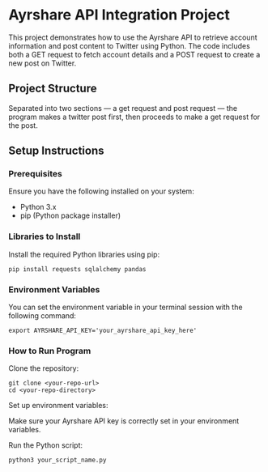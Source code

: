 # Ayrshare API Integration Project

This project demonstrates how to use the Ayrshare API to retrieve account information and post content to Twitter using Python. The code includes both a GET request to fetch account details and a POST request to create a new post on Twitter.

## Project Structure

Separated into two sections — a get request and post request — the program makes a twitter post first, then proceeds to make a get request for the post.

## Setup Instructions

### Prerequisites

Ensure you have the following installed on your system:

- Python 3.x
- pip (Python package installer)

### Libraries to Install

Install the required Python libraries using pip:

```
pip install requests sqlalchemy pandas
``` 

### Environment Variables

You can set the environment variable in your terminal session with the following command:

```
export AYRSHARE_API_KEY='your_ayrshare_api_key_here'
```

### How to Run Program
Clone the repository:

```
git clone <your-repo-url>
cd <your-repo-directory>
```

Set up environment variables:

Make sure your Ayrshare API key is correctly set in your environment variables.

Run the Python script:

```
python3 your_script_name.py
```
